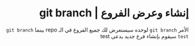 <div dir=rtl >

# إنشاء وعرض الفروع | git branch

الأمر `git branch` لوحده سيستعرض لك جميع الفروع في الـ repo بينما `git branch test` سيقوم بإنشاء فرع جديد يدعى test

</div>